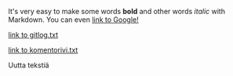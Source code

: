It's very easy to make some words **bold** and other words 
*italic* with Markdown. You can even 
[link to Google!](http://google.com)

[link to gitlog.txt](https://github.com/JPGonzo/ot-harjoitustyo/blob/master/laskarit/viikko1/gitlog.txt)

[link to komentorivi.txt](https://github.com/JPGonzo/ot-harjoitustyo/blob/master/laskarit/viikko1/komentorivi.txt)

Uutta tekstiä
